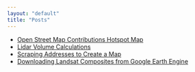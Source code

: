 ```yaml
---
layout: "default"
title: "Posts"
---
```


* [Open Street Map Contributions Hotspot Map](http://yosmhm.neis-one.org/?edgrmdna)
* [Lidar Volume Calculations](_posts/2022-01-18-LidarVolume.md)
* [Scraping Addresses to Create a Map](_posts/2022-01-29-address-scrape.md)
* [Downloading Landsat Composites from Google Earth Engine](_posts/2022-02-10-gee.md)

